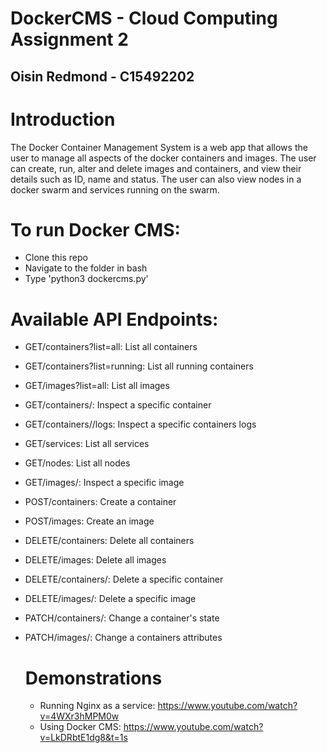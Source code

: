 # DockerCMS - Cloud Computing Assignment 2
## Oisin Redmond - C15492202

# Introduction
The Docker Container Management System is a web app that allows the user to manage all aspects of the docker containers and images. The user can create, run, alter and delete images and containers, and view their details such as ID, name and status. The user can also view nodes in a docker swarm and services running on the swarm.

# To run Docker CMS:
- Clone this repo
- Navigate to the folder in bash
- Type 'python3 dockercms.py'

# Available API Endpoints:
- GET/containers?list=all: List all containers
- GET/containers?list=running: List all running containers
- GET/images?list=all: List all images
- GET/containers/<id>: Inspect a specific container
- GET/containers/<id>/logs: Inspect a specific containers logs
- GET/services: List all services
- GET/nodes: List all nodes
- GET/images/<id>: Inspect a specific image
- POST/containers: Create a container
- POST/images: Create an image
- DELETE/containers: Delete all containers
- DELETE/images: Delete all images
- DELETE/containers/<id>: Delete a specific container
- DELETE/images/<id>: Delete a specific image
- PATCH/containers/<id>: Change a container's state
- PATCH/images/<id>: Change a containers attributes
  
  # Demonstrations
  - Running Nginx as a service: https://www.youtube.com/watch?v=4WXr3hMPM0w
  - Using Docker CMS: https://www.youtube.com/watch?v=LkDRbtE1dg8&t=1s
